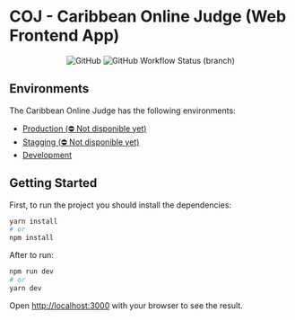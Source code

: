 COJ - Caribbean Online Judge (Web Frontend App)
==================================================
<div align="center">
  <img alt="GitHub" src="https://img.shields.io/github/license/Caribbean-Online-Judge/Web-Frontend?label=License">
  <img alt="GitHub Workflow Status (branch)" src="https://img.shields.io/github/workflow/status/Caribbean-Online-Judge/Web-Frontend/Deply%20to%20Heroku/dev?label=Development%20Deploy">
</div>

## Environments
The Caribbean Online Judge has the following environments:

- [Production (⛔ Not disponible yet)]()
- [Stagging (⛔ Not disponible yet)]()
- [Development](https://webcoj.herokuapp.com/)

## Getting Started

First, to run the project you should install the dependencies:
```bash
yarn install
# or
npm install
```
After to run:

```bash
npm run dev
# or
yarn dev
```

Open [http://localhost:3000](http://localhost:3000) with your browser to see the result.
